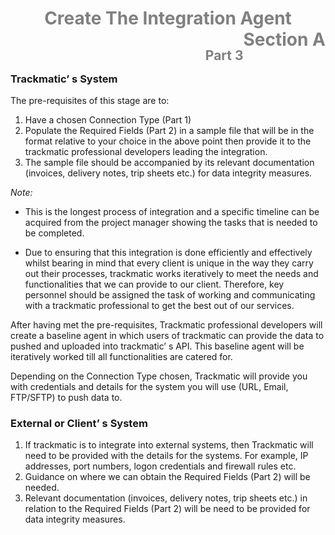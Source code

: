 <h1>
<div style="text-align: center;">
    <span style="color:grey">
        Create The Integration Agent 
     </span>
    <span style="float:right;color:grey"> Section A</span>
</div>
</h1>
<h2>
<span style="float:right;color:grey">Part 3</span>
</h2>
<br />

### __Trackmatic’ s System__

The pre-requisites of this stage are to:
1.	Have a chosen Connection Type (Part 1) 
2.	Populate the Required Fields (Part 2) in a sample file that will be in the format relative to your choice in the above point then provide it to the trackmatic professional developers leading the integration. 
3.	The sample file should be accompanied by its relevant documentation (invoices, delivery notes, trip sheets etc.) for data integrity measures.   

*Note:*
-	This is the longest process of integration and a specific timeline can be acquired from the project manager showing the tasks that is needed to be completed. 

-	Due to ensuring that this integration is done efficiently and effectively whilst bearing in mind that every client is unique in the way they carry out their processes, trackmatic works iteratively to meet the needs and functionalities that we can provide to our client. Therefore, key personnel should be assigned the task of working and communicating with a trackmatic professional to get the best out of our services.  

After having met the pre-requisites, Trackmatic professional developers will create a baseline agent in which users of trackmatic can provide the data to pushed and uploaded into trackmatic’ s API. This baseline agent will be iteratively worked till all functionalities are catered for.  

 Depending on the Connection Type chosen, Trackmatic will provide you with credentials and details for the system you will use (URL, Email, FTP/SFTP) to push data to.


### __External or Client’ s System__

1.	If trackmatic is to integrate into external systems, then Trackmatic will need to be provided with the details for the systems. For example, IP addresses, port numbers, logon credentials and firewall rules etc.
2.	Guidance on where we can obtain the Required Fields (Part 2) will be needed.
3.	Relevant documentation (invoices, delivery notes, trip sheets etc.) in relation to the Required Fields (Part 2) will be need to be provided for data integrity measures. 
